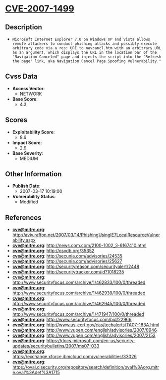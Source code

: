 
# [CVE-2007-1499](https://cve.mitre.org/cgi-bin/cvename.cgi?name=CVE-2007-1499)

## Description

- `Microsoft Internet Explorer 7.0 on Windows XP and Vista allows remote attackers to conduct phishing attacks and possibly execute arbitrary code via a res: URI to navcancl.htm with an arbitrary URL as an argument, which displays the URL in the location bar of the "Navigation Canceled" page and injects the script into the "Refresh the page" link, aka Navigation Cancel Page Spoofing Vulnerability."`

## Cvss Data

- **Access Vector**:
  - NETWORK
- **Base Score**:
  - 4.3

## Scores

- **Exploitability Score**:
  - 8.6
- **Impact Score**:
  - 2.9
- **Base Severity**:
  - MEDIUM

## Other Information

- **Publish Date**:
  - 2007-03-17 10:19:00
- **Vulnerability Status**:
  - Modified

## References

- **cve@mitre.org**: http://aviv.raffon.net/2007/03/14/PhishingUsingIE7LocalResourceVulnerability.aspx
- **cve@mitre.org**: http://news.com.com/2100-1002_3-6167410.html
- **cve@mitre.org**: http://osvdb.org/35352
- **cve@mitre.org**: http://secunia.com/advisories/24535
- **cve@mitre.org**: http://secunia.com/advisories/25627
- **cve@mitre.org**: http://securityreason.com/securityalert/2448
- **cve@mitre.org**: http://securitytracker.com/id?1018235
- **cve@mitre.org**: http://www.securityfocus.com/archive/1/462833/100/0/threaded
- **cve@mitre.org**: http://www.securityfocus.com/archive/1/462939/100/0/threaded
- **cve@mitre.org**: http://www.securityfocus.com/archive/1/462945/100/0/threaded
- **cve@mitre.org**: http://www.securityfocus.com/archive/1/471947/100/0/threaded
- **cve@mitre.org**: http://www.securityfocus.com/bid/22966
- **cve@mitre.org**: http://www.us-cert.gov/cas/techalerts/TA07-163A.html
- **cve@mitre.org**: http://www.vupen.com/english/advisories/2007/0946
- **cve@mitre.org**: http://www.vupen.com/english/advisories/2007/2153
- **cve@mitre.org**: https://docs.microsoft.com/en-us/security-updates/securitybulletins/2007/ms07-033
- **cve@mitre.org**: https://exchange.xforce.ibmcloud.com/vulnerabilities/33026
- **cve@mitre.org**: https://oval.cisecurity.org/repository/search/definition/oval%3Aorg.mitre.oval%3Adef%3A1715
